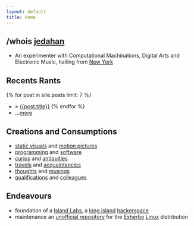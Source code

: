 ```yaml
---
layout: default
title: Home
---
```


/whois [jedahan][me]
--------------------
- An experimenter with Computational Machinations, Digital Arts and Electronic Music, hailing from [New York][ny]

Recents Rants
-------------
{% for post in site.posts limit: 7 %}
- &raquo; [{{post.title}}]({{post.url}})
{% endfor %}
- ...[more](/blog)

Creations and Consumptions
--------------------------
- [static visuals][flickr] and [motion pictures][youtube]
- [programming][github] and [software][ohloh]
- [curios][reddit] and [antiquities][reader]
- [travels][foursquare] and [acquaintancies][facebook]
- [thoughts][twitter] and [musings](blog)
- [qualifications](jonathan_resume.pdf) and [colleagues][linkedin]

Endeavours
----------
- foundation of a [Island Labs][labs], a [long island][map] [hackerspace][]
- maintenance an [unofficial repository][summer] for the [Exherbo][] [Linux][] distribution

[exherbo]: http://exherbo.org
[foursquare]: http://foursquare.com/jedahan
[facebook]: http://facebook.com/jedahan
[flickr]: http://www.flickr.com/photos/37234044@N07/
[github]: http://github.com/jedahan
[hackerspace]: http://en.wikipedia.org/HackerSpace
[labs]: http://islandlabs.org
[linkedin]: http://www.linkedin.com/in/jedahan
[linux]: http://en.wikipedia.org/Linux
[map]: http://maps.google.com/maps?f=q&source=s_q&hl=en&q=&vps=1&jsv=168d&sll=37.09024,-95.712891&sspn=56.375007,89.208984&ie=UTF8&geocode=FZZkbgIdkAyk-w&split=0
[me]: images/me.png
[ny]: http://en.wikipedia.org/wiki/New_York
[ohloh]: http://ohloh.net/accounts/jedahan/stacks
[reader]: http://reader.google.com/jedahan
[reddit]: http://www.reddit.com/user/jedahan/
[summer]: http://git.exherbo.org/summer/repositories/jedahan/index.html
[sbu]: http://www.sunysb.edu
[twitter]: http://twitter.com/jedahan
[youtube]: http://youtube.com/jedahan
